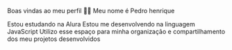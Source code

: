 Boas vindas ao meu perfil 💙💙
Meu nome é Pedro henrique

Estou estudando na Alura
Estou me desenvolvendo na linguagem JavaScript
Utilizo esse espaço para minha organização e compartilhamento dos meu projetos desenvolvidos
